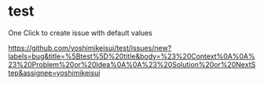 # test

One Click to create issue with default values

https://github.com/yoshimikeisui/test/issues/new?labels=bug&title=%5Btest%5D%20title&body=%23%20Context%0A%0A%23%20Problem%20or%20Idea%0A%0A%23%20Solution%20or%20NextStep&assignee=yoshimikeisui

